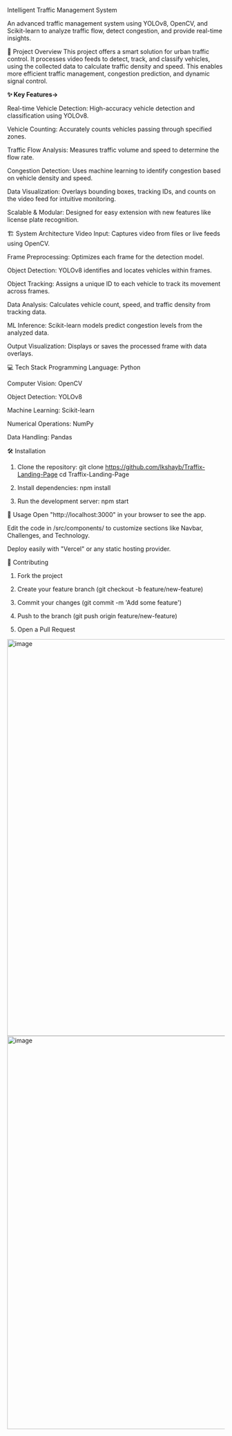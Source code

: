 Intelligent Traffic Management System

An advanced traffic management system using YOLOv8, OpenCV, and Scikit-learn to analyze traffic flow, detect congestion, and provide real-time insights.

🌟 Project Overview
This project offers a smart solution for urban traffic control. It processes video feeds to detect, track, and classify vehicles, using the collected data to calculate traffic density and speed. This enables more efficient traffic management, congestion prediction, and dynamic signal control.

<b>✨ Key Features-></b>

Real-time Vehicle Detection: High-accuracy vehicle detection and classification using YOLOv8.

Vehicle Counting: Accurately counts vehicles passing through specified zones.

Traffic Flow Analysis: Measures traffic volume and speed to determine the flow rate.

Congestion Detection: Uses machine learning to identify congestion based on vehicle density and speed.

Data Visualization: Overlays bounding boxes, tracking IDs, and counts on the video feed for intuitive monitoring.

Scalable & Modular: Designed for easy extension with new features like license plate recognition.

🏗️ System Architecture
Video Input: Captures video from files or live feeds using OpenCV.

Frame Preprocessing: Optimizes each frame for the detection model.

Object Detection: YOLOv8 identifies and locates vehicles within frames.

Object Tracking: Assigns a unique ID to each vehicle to track its movement across frames.

Data Analysis: Calculates vehicle count, speed, and traffic density from tracking data.

ML Inference: Scikit-learn models predict congestion levels from the analyzed data.

Output Visualization: Displays or saves the processed frame with data overlays.

💻 Tech Stack
Programming Language: Python

Computer Vision: OpenCV

Object Detection: YOLOv8

Machine Learning: Scikit-learn

Numerical Operations: NumPy

Data Handling: Pandas

🛠️ Installation
1. Clone the repository:
   git clone https://github.com/lkshayb/Traffix-Landing-Page
   cd Traffix-Landing-Page

2. Install dependencies:
   npm install

3. Run the development server:
   npm start

🚀 Usage
  Open "http://localhost:3000" in your browser to see the app.
  
  Edit the code in /src/components/ to customize sections like Navbar, Challenges, and Technology.
  
  Deploy easily with "Vercel" or any static hosting provider.

🤝 Contributing
  
  1. Fork the project
  
  2. Create your feature branch (git checkout -b feature/new-feature)
  
  3. Commit your changes (git commit -m 'Add some feature')
  
  4. Push to the branch (git push origin feature/new-feature)
  
  5. Open a Pull Request

<img width="1918" height="916" alt="image" src="https://github.com/user-attachments/assets/9e5f2e96-575d-42d6-a3c6-2eefd3107377" />
<img width="1918" height="908" alt="image" src="https://github.com/user-attachments/assets/564534c2-5a23-4885-a3ce-6b80c4fa3f72" />

